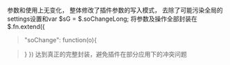 参数和使用上无变化，
整体修改了插件参数的写入模式，
去除了可能污染全局的settings设置和var $sG = $.soChangeLong;
将参数及操作全部封装在
$.fn.extend({
> "soChange": function(o){

> }
})
达到真正的完整封装，避免插件在部分应用下的冲突问题